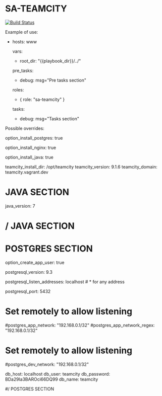 SA-TEAMCITY
===========

[![Build Status](https://travis-ci.org/softasap/sa-teamcity.svg?branch=master)](https://travis-ci.org/softasap/sa-teamcity)

Example of use:

- hosts: www

  vars:
    - root_dir: "{{playbook_dir}}/../"


  pre_tasks:
    - debug: msg="Pre tasks section"

  roles:

    - {
        role: "sa-teamcity"
      }


  tasks:
    - debug: msg="Tasks section"



Possible overrides:

  option_install_postgres: true

  option_install_nginx: true

  option_install_java: true

  teamcity_install_dir: /opt/teamcity
  teamcity_version: 9.1.6
  teamcity_domain: teamcity.vagrant.dev

# JAVA SECTION

  java_version: 7

# / JAVA SECTION

# POSTGRES SECTION
  option_create_app_user: true

  postgresql_version: 9.3

  postgresql_listen_addresses: localhost  # * for any address

  postgresql_port: 5432

  # Set remotely to allow listening
  #postgres_app_network: "192.168.0.1/32"
  #postgres_app_network_regex: "192\.168\.0\.1\/32"

  # Set remotely to allow listening
  #postgres_dev_network: "192.168.0.1/32"

  db_host: localhost
  db_user: teamcity
  db_password: BDa29Ia3BAROci66DQ99
  db_name: teamcity

#/ POSTGRES SECTION

